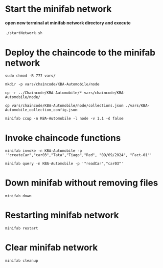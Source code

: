 
# Start the minifab network
#### open new terminal at minifab network directory and execute
```
./startNetwork.sh
```

# Deploy the chaincode to the minifab network

```
sudo chmod -R 777 vars/
```

```
mkdir -p vars/chaincode/KBA-Automobile/node
```

```
cp -r ../Chaincode/KBA-Automobile/* vars/chaincode/KBA-Automobile/node/
```

```
cp vars/chaincode/KBA-Automobile/node/collections.json ./vars/KBA-Automobile_collection_config.json
```

```
minifab ccup -n KBA-Automobile -l node -v 1.1 -d false
```

# Invoke chaincode functions
```
minifab invoke -n KBA-Automobile -p '"createCar","car03","Tata","Tiago","Red", "09/09/2024", "Fact-01"'
```

```
minifab query -n KBA-Automobile -p '"readCar","car03"'
```

# Down minifab without removing files
```
minifab down
```

# Restarting minifab network
```
minifab restart
```

# Clear minifab network
```
minifab cleanup
```

